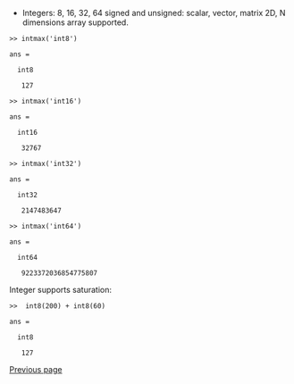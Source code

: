 - Integers: 8, 16, 32, 64 signed and unsigned: scalar, vector, matrix 2D, N dimensions array supported.

```
>> intmax('int8')

ans =

  int8

   127

>> intmax('int16')

ans =

  int16

   32767

>> intmax('int32')

ans =

  int32

   2147483647

>> intmax('int64')

ans =

  int64

   9223372036854775807

```

Integer supports saturation:

```
>>  int8(200) + int8(60)

ans =

  int8

   127
```

[Previous page](../TYPES.md)
